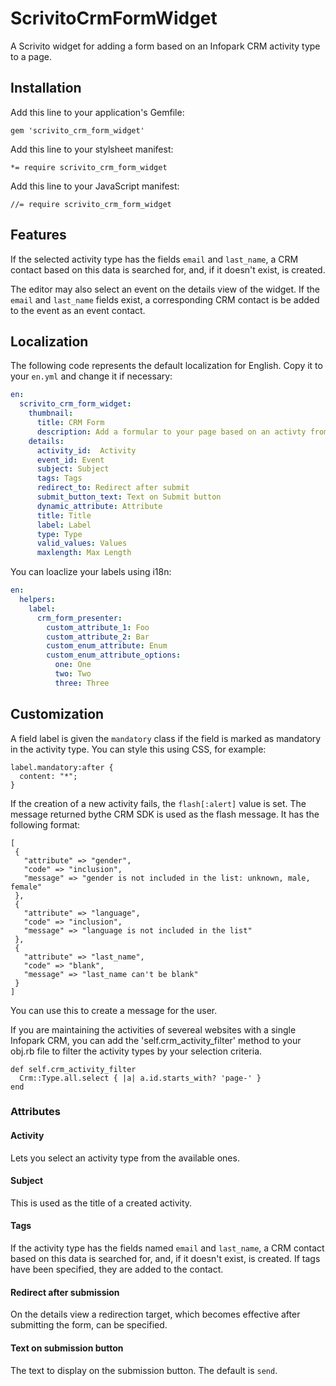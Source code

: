 # ScrivitoCrmFormWidget

A Scrivito widget for adding a form based on an Infopark CRM activity type to a page.

## Installation

Add this line to your application's Gemfile:

    gem 'scrivito_crm_form_widget'

Add this line to your stylsheet manifest:

    *= require scrivito_crm_form_widget

Add this line to your JavaScript manifest:

    //= require scrivito_crm_form_widget

## Features

If the selected activity type has the fields `email` and `last_name`, a CRM contact based on this data is searched for, and, if it doesn't exist, is created.

The editor may also select an event on the details view of the widget. If the `email` and `last_name` fields exist, a corresponding CRM contact is be added to the event as an event contact.

## Localization

The following code represents the default localization for English. Copy it to your `en.yml` and change it if necessary:

```yaml
en:
  scrivito_crm_form_widget:
    thumbnail:
      title: CRM Form
      description: Add a formular to your page based on an activty from Infopark CRM
    details:
      activity_id:  Activity
      event_id: Event
      subject: Subject
      tags: Tags
      redirect_to: Redirect after submit
      submit_button_text: Text on Submit button
      dynamic_attribute: Attribute
      title: Title
      label: Label
      type: Type
      valid_values: Values
      maxlength: Max Length
```

You can loaclize your labels using i18n:

```yaml
en:
  helpers:
    label:
      crm_form_presenter:
        custom_attribute_1: Foo
        custom_attribute_2: Bar
        custom_enum_attribute: Enum
        custom_enum_attribute_options:
          one: One
          two: Two
          three: Three
```

## Customization

A field label is given the `mandatory` class if the field is marked as mandatory in the activity type. You can style this using CSS, for example:

    label.mandatory:after {
      content: "*";
    }

If the creation of a new activity fails, the `flash[:alert]` value is set. The message returned bythe CRM SDK is used as the flash message. It has the following format:

    [
     {
       "attribute" => "gender",
       "code" => "inclusion",
       "message" => "gender is not included in the list: unknown, male, female"
     },
     {
       "attribute" => "language",
       "code" => "inclusion",
       "message" => "language is not included in the list"
     },
     {
       "attribute" => "last_name",
       "code" => "blank",
       "message" => "last_name can't be blank"
     }
    ]

You can use this to create a message for the user.

If you are maintaining the activities of severeal websites with a single Infopark CRM, you can add the 'self.crm_activity_filter' method to your obj.rb file to filter the activity types by your selection criteria.

    def self.crm_activity_filter
      Crm::Type.all.select { |a| a.id.starts_with? 'page-' }
    end

### Attributes

#### Activity

Lets you select an activity type from the available ones.

#### Subject

This is used as the title of a created activity.

#### Tags

If the activity type has the fields named `email` and `last_name`, a CRM contact based on this data is searched for, and, if it doesn't exist, is created. If tags have been specified, they are added to the contact.

#### Redirect after submission

On the details view a redirection target, which becomes effective after submitting the form, can be specified.

#### Text on submission button

The text to display on the submission button. The default is `send`.
